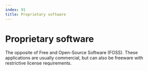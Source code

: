 ```yaml
---
index: 91
title: Proprietary software
---
```

# Proprietary software

The opposite of Free and Open-Source Software (FOSS). These applications are usually commercial, but can also be freeware with restrictive license requirements.